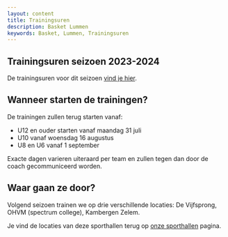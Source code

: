 ```yaml
---
layout: content
title: Trainingsuren
description: Basket Lummen
keywords: Basket, Lummen, Trainingsuren
---
```


## Trainingsuren seizoen 2023-2024

De trainingsuren voor dit seizoen [vind je hier](/training/2023/trainingsuren-2023-2024.xlsx).

## Wanneer starten de trainingen?

De trainingen zullen terug starten vanaf:

- U12 en ouder starten vanaf maandag 31 juli
- U10 vanaf woensdag 16 augustus
- U8 en U6 vanaf 1 september

Exacte dagen varieren uiteraard per team en zullen tegen dan door de coach gecommuniceerd worden.

## Waar gaan ze door?

Volgend seizoen trainen we op drie verschillende locaties: De Vijfsprong, OHVM (spectrum college), Kambergen Zelem.

Je vind de locaties van deze sporthallen terug op [onze sporthallen](/club/sporthal) pagina.